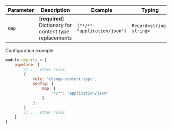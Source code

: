| Parameter | Description                          | Example                     | Typing              | Default |
|----------|-----------------------------------|----------------------------|------------------------|-----------|
| `map`    | [**required**] Dictionary for content type replacements | `{"*/*": "application/json"}` | `Record<string, string>` | `{}`        |

Configuration example:

```js
module.exports = {
    pipeline: [
        // ... other rules
        {
            rule: "change-content-type",
            config: {
                map: {
                    "*/*": "application/json"
                }
            },
        }
        // ... other rules
    ]
}
``` 